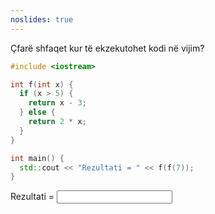 ```yaml
---
noslides: true
---
```


Çfarë shfaqet kur të ekzekutohet kodi në vijim?

```cpp
#include <iostream>

int f(int x) {
  if (x > 5) {
    return x - 3;
  } else {
    return 2 * x;
  }
}

int main() {
  std::cout << "Rezultati = " << f(f(7));
}
```

Rezultati = <input class="fill" data-answer="8" />
